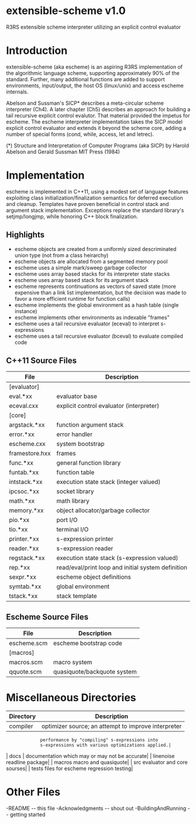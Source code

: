 extensible-scheme v1.0
======================

R3RS extensible scheme interpreter utilizing an explicit control evaluator

# Introduction

extensible-scheme (aka escheme) is an aspiring R3RS implementation of the 
algorithmic language scheme, supporting approximately 90% of the standard. 
Further, many additional functions are added to support environments, 
input/output, the host OS (linux/unix) and access escheme internals.

Abelson and Sussman's SICP* describes a meta-circular scheme interpreter (Ch4).
A later chapter (Ch5) describes an approach for building a tail recursive 
explicit control evalutor. That material provided the impetus for escheme.
The escheme interpreter implementation takes the SICP model explicit 
control evaluator and extends it beyond the scheme core, adding a number of 
special forms (cond, while, access, let and letrec).

(*) Structure and Interpretation of Computer Programs (aka SICP)
    by Harold Abelson and Gerald Sussman
    MIT Press (1984)

# Implementation 

escheme is implemented in C++11, using a modest set of language features
exploiting class initialization/finalization semantics for deferred execution 
and cleanup. Templates have proven beneficial in control stack and argument 
stack implementation. Exceptions replace the standard library's setjmp/longjmp, 
while honoring C++ block finalization.

## Highlights

- escheme objects are created from a uniformly sized descriminated union type
    (not from a class heirarchy)
- escheme objects are allocated from a segmented memory pool
- escheme uses a simple mark/sweep garbage collector
- escheme uses array based stacks for its interpreter state stacks
- escheme uses array based stack for its argument stack
- escheme represents continuations as vectors of saved state
   (more expensive than a link list implementation, but the decision
    was made to favor a more efficient runtime for function calls)
- escheme implements the global environment as a hash table (single instance)
- escheme implements other environments as indexable "frames"
- escheme uses a tail recursive evaluator (eceval) to interpret s-expressions
- escheme uses a tail recursive evaluator (bceval) to evaluate compiled code

## C++11 Source Files

| File             | Description                                        |
| ---------------- | ---------------------------------------------------|
|  [evaluator]     |                                                    |
|    eval.*xx      | evaluator base                                     |
|    eceval.cxx    | explicit control evaluator (interpreter)           |
|  [core]          |                                                    |
|    argstack.*xx  | function argument stack                            |
|    error.*xx     | error handler                                      |
|    escheme.cxx   | system bootstrap                                   |
|    framestore.hxx| frames                                             |
|    func.*xx      | general function library                           |
|    funtab.*xx    | function table                                     |
|    intstack.*xx  | execution state stack (integer valued)             |
|    ipcsoc.*xx    | socket library                                     |
|    math.*xx      | math library                                       |
|    memory.*xx    | object allocator/garbage collector                 |
|    pio.*xx       | port I/O                                           |
|    tio.*xx       | terminal I/O                                       |
|    printer.*xx   | s-expression printer                               |
|    reader.*xx    | s-expression reader                                |
|    regstack.*xx  | execution state stack (s-expression valued)        |
|    rep.*xx	   | read/eval/print loop and initial system definition |
|    sexpr.*xx	   | escheme object definitions                         |
|    symtab.*xx	   | global environment                                 |
|    tstack.*xx    | stack template                                     | 

## Escheme Source Files

| File             | Description                                        |
| ---------------- | ---------------------------------------------------|
|  escheme.scm     |   escheme bootstrap code
|  [macros]||
|    macros.scm    |    macro system|
|    qquote.scm    |     quasiquote/backquote system|

# Miscellaneous Directories
  
| Directory        | Description                                        |
| ---------------- | ---------------------------------------------------|
|  compiler  | optimizer source; an attempt to improve interpreter
                 performance by "compiling" s-expressions into
                 s-expressions with various optimizations applied.|
|  docs |      documentation which may or may not be accurate|
|  linenoise  readline package|
|  macros     macro and quasiquote|
|  src        evaluator and core sourses|
|  tests      files for escheme regression testing|

# Other Files

-README             -- this file
-Acknowledgments    -- shout out
-BuildingAndRunning -- getting started


